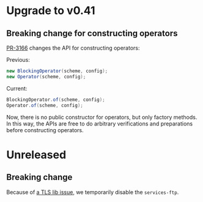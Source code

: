 # Upgrade to v0.41

## Breaking change for constructing operators

[PR-3166](https://github.com/apache/incubator-opendal/pull/3166) changes the API for constructing operators:

Previous:

```java
new BlockingOperator(scheme, config);
new Operator(scheme, config);
```

Current:

```java
BlockingOperator.of(scheme, config);
Operator.of(scheme, config);
```

Now, there is no public constructor for operators, but only factory methods. In this way, the APIs are free to do arbitrary verifications and preparations before constructing operators.


# Unreleased

## Breaking change

Because of [a TLS lib issue](https://github.com/apache/incubator-opendal/issues/3650), we temporarily disable the `services-ftp`.
